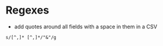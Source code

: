 # Regexes

+ add quotes around all fields with a space in them in a CSV
```
s/[^,]* [^,]*/"&"/g
```
